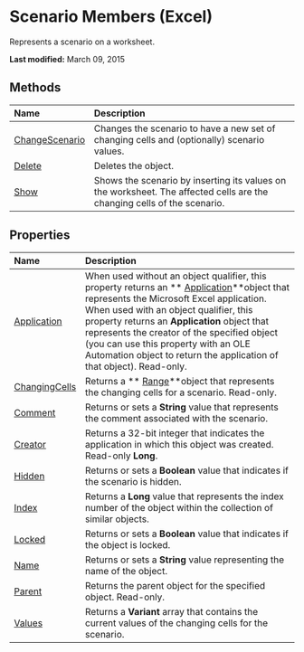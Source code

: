 
# Scenario Members (Excel)
Represents a scenario on a worksheet.

 **Last modified:** March 09, 2015


## Methods



|**Name**|**Description**|
|:-----|:-----|
| [ChangeScenario](a982a903-d62c-5289-8192-67f5069a1d11.md)|Changes the scenario to have a new set of changing cells and (optionally) scenario values.|
| [Delete](fe76a9c6-4e79-4acd-6313-e091b09de984.md)|Deletes the object.|
| [Show](50985cfc-29e4-3861-eafa-f4ba1c117bc6.md)|Shows the scenario by inserting its values on the worksheet. The affected cells are the changing cells of the scenario.|

## Properties



|**Name**|**Description**|
|:-----|:-----|
| [Application](bb30e25d-ce24-6309-28d9-ea69990829a6.md)|When used without an object qualifier, this property returns an  ** [Application](19b73597-5cf9-4f56-8227-b5211f657f6f.md)**object that represents the Microsoft Excel application. When used with an object qualifier, this property returns an  **Application** object that represents the creator of the specified object (you can use this property with an OLE Automation object to return the application of that object). Read-only.|
| [ChangingCells](254abee5-0b64-7f68-33e9-28228541ad8f.md)|Returns a  ** [Range](b8207778-0dcc-4570-1234-f130532cc8cd.md)**object that represents the changing cells for a scenario. Read-only.|
| [Comment](0fe0a22d-b9d0-4e7c-e5db-258a676f222e.md)|Returns or sets a  **String** value that represents the comment associated with the scenario.|
| [Creator](1609f3bb-2e78-27cb-8292-52570d4c89bb.md)|Returns a 32-bit integer that indicates the application in which this object was created. Read-only  **Long**.|
| [Hidden](a3155e73-3dda-5d27-f494-e947ae0f8bdd.md)|Returns or sets a  **Boolean** value that indicates if the scenario is hidden.|
| [Index](761fbedb-85d4-5381-063c-2331924db26e.md)|Returns a  **Long** value that represents the index number of the object within the collection of similar objects.|
| [Locked](862e75dc-5307-af8d-1c46-062e26943a0f.md)|Returns or sets a  **Boolean** value that indicates if the object is locked.|
| [Name](147cc0e4-0144-e001-5f42-d65a368b7814.md)|Returns or sets a  **String** value representing the name of the object.|
| [Parent](40ad61c5-26d4-01a1-31ae-5535fb32d625.md)|Returns the parent object for the specified object. Read-only.|
| [Values](9a50bbe4-2389-2473-7d6e-d085babf03ca.md)|Returns a  **Variant** array that contains the current values of the changing cells for the scenario.|
